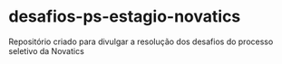 # desafios-ps-estagio-novatics
Repositório criado para divulgar a resolução dos desafios do processo seletivo da Novatics
